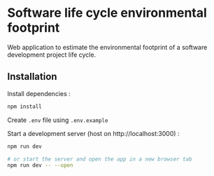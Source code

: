 # Software life cycle environmental footprint

Web application to estimate the environmental footprint of a software development project life cycle.

## Installation

Install dependencies :

```bash
npm install
```

Create `.env` file using `.env.example`

Start a development server (host on http://localhost:3000) :

```bash
npm run dev

# or start the server and open the app in a new browser tab
npm run dev -- --open
```
